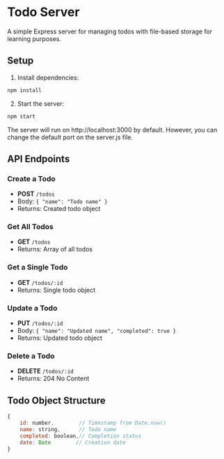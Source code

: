 # Todo Server

A simple Express server for managing todos with file-based storage for learning purposes.

## Setup

1. Install dependencies:

```bash
npm install
```

2. Start the server:

```bash
npm start
```

The server will run on http://localhost:3000 by default. However, you can change the default port on the server.js file.

## API Endpoints

### Create a Todo

-  **POST** `/todos`
-  Body: `{ "name": "Todo name" }`
-  Returns: Created todo object

### Get All Todos

-  **GET** `/todos`
-  Returns: Array of all todos

### Get a Single Todo

-  **GET** `/todos/:id`
-  Returns: Single todo object

### Update a Todo

-  **PUT** `/todos/:id`
-  Body: `{ "name": "Updated name", "completed": true }`
-  Returns: Updated todo object

### Delete a Todo

-  **DELETE** `/todos/:id`
-  Returns: 204 No Content

## Todo Object Structure

```javascript
{
    id: number,        // Timestamp from Date.now()
    name: string,      // Todo name
    completed: boolean,// Completion status
    date: Date        // Creation date
}
```
